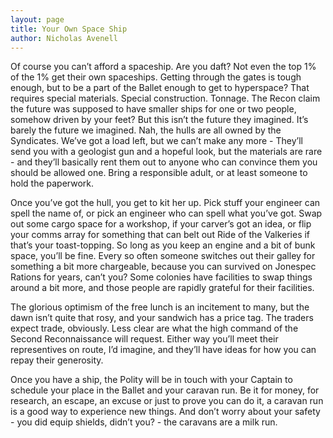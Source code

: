 ```yaml
--- 
layout: page
title: Your Own Space Ship
author: Nicholas Avenell
--- 
```

Of course you can’t afford a spaceship. Are you daft? Not even the top 1% of the 1% get their own spaceships. Getting through the gates is tough enough, but to be a part of the Ballet enough to get to hyperspace? That requires special materials. Special construction. Tonnage. The Recon claim the future was supposed to have smaller ships for one or two people, somehow driven by your feet? But this isn’t the future they imagined. It’s barely the future we imagined. Nah, the hulls are all owned by the Syndicates. We’ve got a load left, but we can’t make any more - They’ll send you with a geologist gun and a hopeful look, but the materials are rare - and they’ll basically rent them out to anyone who can convince them you should be allowed one. Bring a responsible adult, or at least someone to hold the paperwork.

Once you’ve got the hull, you get to kit her up. Pick stuff your engineer can spell the name of, or pick an engineer who can spell what you’ve got. Swap out some cargo space for a workshop, if your carver’s got an idea, or flip your comms array for something that can belt out Ride of the Valkeries if that’s your toast-topping. So long as you keep an engine and a bit of bunk space, you’ll be fine. Every so often someone switches out their galley for something a bit more chargeable, because you can survived on Jonespec Rations for years, can’t you? Some colonies have facilities to swap things around a bit more, and those people are rapidly grateful for their facilities.

The glorious optimism of the free lunch is an incitement to many, but the dawn isn’t quite that rosy, and your sandwich has a price tag. The traders expect trade, obviously. Less clear are what the high command of the Second Reconnaissance  will request. Either way you’ll meet their representives on route, I’d imagine, and they’ll have ideas for how you can repay their generosity.

Once you have a ship, the Polity will be in touch with your Captain to schedule your place in the Ballet and your caravan run. Be it for money, for research, an escape, an excuse or just to prove you can do it, a caravan run is a good way to experience new things. And don’t worry about your safety - you did equip shields, didn’t you? - the caravans are a milk run.